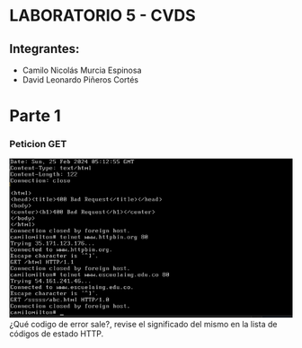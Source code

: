 # LABORATORIO 5 - CVDS
## Integrantes:
* Camilo Nicolás Murcia Espinosa
* David Leonardo Piñeros Cortés

# Parte 1
### Peticion GET
![GitPrincipal](img/error1.png)
¿Qué codigo de error sale?, revise el significado del mismo en la lista de códigos de estado HTTP.

